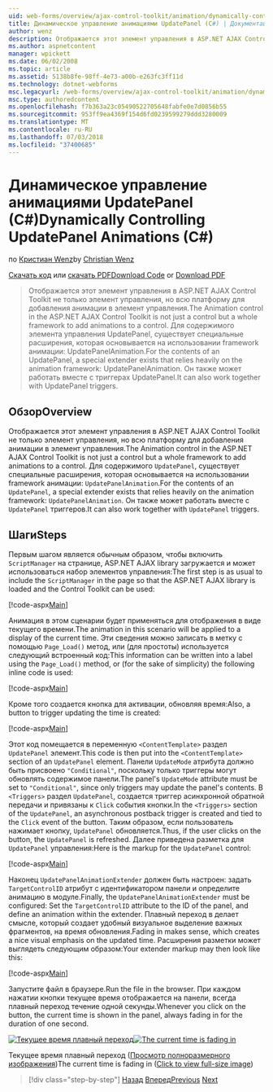 ```yaml
---
uid: web-forms/overview/ajax-control-toolkit/animation/dynamically-controlling-updatepanel-animations-cs
title: Динамическое управление анимациями UpdatePanel (C#) | Документация Майкрософт
author: wenz
description: Отображается этот элемент управления в ASP.NET AJAX Control Toolkit не только элемент управления, но всю платформу для добавления анимации в элемент управления. Для содержимого...
ms.author: aspnetcontent
manager: wpickett
ms.date: 06/02/2008
ms.topic: article
ms.assetid: 5138b8fe-98ff-4e73-a00b-e263fc3ff11d
ms.technology: dotnet-webforms
msc.legacyurl: /web-forms/overview/ajax-control-toolkit/animation/dynamically-controlling-updatepanel-animations-cs
msc.type: authoredcontent
ms.openlocfilehash: f7b363a23c05490522705648fabfe0e7d0856b55
ms.sourcegitcommit: 953ff9ea4369f154d6fd0239599279ddd3280009
ms.translationtype: MT
ms.contentlocale: ru-RU
ms.lasthandoff: 07/03/2018
ms.locfileid: "37400685"
---
```

<a name="dynamically-controlling-updatepanel-animations-c"></a><span data-ttu-id="a312a-104">Динамическое управление анимациями UpdatePanel (C#)</span><span class="sxs-lookup"><span data-stu-id="a312a-104">Dynamically Controlling UpdatePanel Animations (C#)</span></span>
====================
<span data-ttu-id="a312a-105">по [Кристиан Wenz](https://github.com/wenz)</span><span class="sxs-lookup"><span data-stu-id="a312a-105">by [Christian Wenz](https://github.com/wenz)</span></span>

<span data-ttu-id="a312a-106">[Скачать код](http://download.microsoft.com/download/9/3/f/93f8daea-bebd-4821-833b-95205389c7d0/UpdatePanelAnimation2.cs.zip) или [скачать PDF](http://download.microsoft.com/download/b/6/a/b6ae89ee-df69-4c87-9bfb-ad1eb2b23373/updatepanelanimation2CS.pdf)</span><span class="sxs-lookup"><span data-stu-id="a312a-106">[Download Code](http://download.microsoft.com/download/9/3/f/93f8daea-bebd-4821-833b-95205389c7d0/UpdatePanelAnimation2.cs.zip) or [Download PDF](http://download.microsoft.com/download/b/6/a/b6ae89ee-df69-4c87-9bfb-ad1eb2b23373/updatepanelanimation2CS.pdf)</span></span>

> <span data-ttu-id="a312a-107">Отображается этот элемент управления в ASP.NET AJAX Control Toolkit не только элемент управления, но всю платформу для добавления анимации в элемент управления.</span><span class="sxs-lookup"><span data-stu-id="a312a-107">The Animation control in the ASP.NET AJAX Control Toolkit is not just a control but a whole framework to add animations to a control.</span></span> <span data-ttu-id="a312a-108">Для содержимого элемента управления UpdatePanel, существует специальные расширения, которая основывается на использовании framework анимации: UpdatePanelAnimation.</span><span class="sxs-lookup"><span data-stu-id="a312a-108">For the contents of an UpdatePanel, a special extender exists that relies heavily on the animation framework: UpdatePanelAnimation.</span></span> <span data-ttu-id="a312a-109">Он также может работать вместе с триггерах UpdatePanel.</span><span class="sxs-lookup"><span data-stu-id="a312a-109">It can also work together with UpdatePanel triggers.</span></span>


## <a name="overview"></a><span data-ttu-id="a312a-110">Обзор</span><span class="sxs-lookup"><span data-stu-id="a312a-110">Overview</span></span>

<span data-ttu-id="a312a-111">Отображается этот элемент управления в ASP.NET AJAX Control Toolkit не только элемент управления, но всю платформу для добавления анимации в элемент управления.</span><span class="sxs-lookup"><span data-stu-id="a312a-111">The Animation control in the ASP.NET AJAX Control Toolkit is not just a control but a whole framework to add animations to a control.</span></span> <span data-ttu-id="a312a-112">Для содержимого `UpdatePanel`, существует специальные расширения, которая основывается на использовании framework анимации: `UpdatePanelAnimation`.</span><span class="sxs-lookup"><span data-stu-id="a312a-112">For the contents of an `UpdatePanel`, a special extender exists that relies heavily on the animation framework: `UpdatePanelAnimation`.</span></span> <span data-ttu-id="a312a-113">Он также может работать вместе с `UpdatePanel` триггеров.</span><span class="sxs-lookup"><span data-stu-id="a312a-113">It can also work together with `UpdatePanel` triggers.</span></span>

## <a name="steps"></a><span data-ttu-id="a312a-114">Шаги</span><span class="sxs-lookup"><span data-stu-id="a312a-114">Steps</span></span>

<span data-ttu-id="a312a-115">Первым шагом является обычным образом, чтобы включить `ScriptManager` на странице, ASP.NET AJAX library загружается и может использоваться набор элементов управления:</span><span class="sxs-lookup"><span data-stu-id="a312a-115">The first step is as usual to include the `ScriptManager` in the page so that the ASP.NET AJAX library is loaded and the Control Toolkit can be used:</span></span>


[!code-aspx[Main](dynamically-controlling-updatepanel-animations-cs/samples/sample1.aspx)]

<span data-ttu-id="a312a-116">Анимация в этом сценарии будет применяться для отображения в виде текущего времени.</span><span class="sxs-lookup"><span data-stu-id="a312a-116">The animation in this scenario will be applied to a display of the current time.</span></span> <span data-ttu-id="a312a-117">Эти сведения можно записать в метку с помощью `Page_Load()` метод, или (для простоты) используется следующий встроенный код:</span><span class="sxs-lookup"><span data-stu-id="a312a-117">This information can be written into a label using the `Page_Load()` method, or (for the sake of simplicity) the following inline code is used:</span></span>


[!code-aspx[Main](dynamically-controlling-updatepanel-animations-cs/samples/sample2.aspx)]

<span data-ttu-id="a312a-118">Кроме того создается кнопка для активации, обновляя время:</span><span class="sxs-lookup"><span data-stu-id="a312a-118">Also, a button to trigger updating the time is created:</span></span>


[!code-aspx[Main](dynamically-controlling-updatepanel-animations-cs/samples/sample3.aspx)]

<span data-ttu-id="a312a-119">Этот код помещается в переменную `<ContentTemplate>` раздел `UpdatePanel` элемент.</span><span class="sxs-lookup"><span data-stu-id="a312a-119">This code is then put into the `<ContentTemplate>` section of an `UpdatePanel` element.</span></span> <span data-ttu-id="a312a-120">Панели `UpdateMode` атрибута должно быть присвоено `"Conditional"`, поскольку только триггеры могут обновлять содержимое панели.</span><span class="sxs-lookup"><span data-stu-id="a312a-120">The panel's `UpdateMode` attribute must be set to `"Conditional"`, since only triggers may update the panel's contents.</span></span> <span data-ttu-id="a312a-121">В `<Triggers>` раздел `UpdatePanel`, создается триггер асинхронной обратной передачи и привязаны к `Click` события кнопки.</span><span class="sxs-lookup"><span data-stu-id="a312a-121">In the `<Triggers>` section of the `UpdatePanel`, an asynchronous postback trigger is created and tied to the `Click` event of the button.</span></span> <span data-ttu-id="a312a-122">Таким образом, если пользователь нажимает кнопку, `UpdatePanel` обновляется.</span><span class="sxs-lookup"><span data-stu-id="a312a-122">Thus, if the user clicks on the button, the `UpdatePanel` is refreshed.</span></span> <span data-ttu-id="a312a-123">Далее приведена разметка для `UpdatePanel` управления:</span><span class="sxs-lookup"><span data-stu-id="a312a-123">Here is the markup for the `UpdatePanel` control:</span></span>


[!code-aspx[Main](dynamically-controlling-updatepanel-animations-cs/samples/sample4.aspx)]

<span data-ttu-id="a312a-124">Наконец `UpdatePanelAnimationExtender` должен быть настроен: задать `TargetControlID` атрибут с идентификатором панели и определите анимацию в модуле.</span><span class="sxs-lookup"><span data-stu-id="a312a-124">Finally, the `UpdatePanelAnimationExtender` must be configured: Set the `TargetControlID` attribute to the ID of the panel, and define an animation within the extender.</span></span> <span data-ttu-id="a312a-125">Плавный переход в делает смысле, который создает удобный визуальное выделение важных фрагментов, на время обновления.</span><span class="sxs-lookup"><span data-stu-id="a312a-125">Fading in makes sense, which creates a nice visual emphasis on the updated time.</span></span> <span data-ttu-id="a312a-126">Расширения разметки может выглядеть следующим образом:</span><span class="sxs-lookup"><span data-stu-id="a312a-126">Your extender markup may then look like this:</span></span>


[!code-aspx[Main](dynamically-controlling-updatepanel-animations-cs/samples/sample5.aspx)]

<span data-ttu-id="a312a-127">Запустите файл в браузере.</span><span class="sxs-lookup"><span data-stu-id="a312a-127">Run the file in the browser.</span></span> <span data-ttu-id="a312a-128">При каждом нажатии кнопки текущее время отображается на панели, всегда плавный переход течение одной секунды.</span><span class="sxs-lookup"><span data-stu-id="a312a-128">Whenever you click on the button, the current time is shown in the panel, always fading in for the duration of one second.</span></span>


<span data-ttu-id="a312a-129">[![Текущее время плавный переход](dynamically-controlling-updatepanel-animations-cs/_static/image2.png)](dynamically-controlling-updatepanel-animations-cs/_static/image1.png)</span><span class="sxs-lookup"><span data-stu-id="a312a-129">[![The current time is fading in](dynamically-controlling-updatepanel-animations-cs/_static/image2.png)](dynamically-controlling-updatepanel-animations-cs/_static/image1.png)</span></span>

<span data-ttu-id="a312a-130">Текущее время плавный переход ([Просмотр полноразмерного изображения](dynamically-controlling-updatepanel-animations-cs/_static/image3.png))</span><span class="sxs-lookup"><span data-stu-id="a312a-130">The current time is fading in ([Click to view full-size image](dynamically-controlling-updatepanel-animations-cs/_static/image3.png))</span></span>

> [!div class="step-by-step"]
> <span data-ttu-id="a312a-131">[Назад](animating-an-updatepanel-control-cs.md)
> [Вперед](adding-animation-to-a-control-vb.md)</span><span class="sxs-lookup"><span data-stu-id="a312a-131">[Previous](animating-an-updatepanel-control-cs.md)
[Next](adding-animation-to-a-control-vb.md)</span></span>
